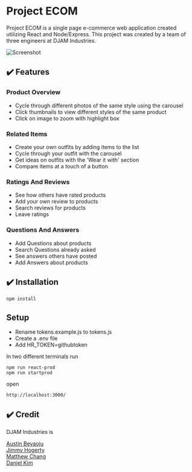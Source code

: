 # Project ECOM
Project ECOM is a single page e-commerce web application created utilizing React and Node/Express. This project was created by a team of three engineers at DJAM Industries.

![Screenshot](https://i.makeagif.com/media/2-25-2022/zsFKJB.gif)

## :heavy_check_mark: Features

### Product Overview

* Cycle through different photos of the same style using the carousel
* Click thumbnails to view different styles of the same product
* Click on image to zoom with highlight box

### Related Items

* Create your own outfits by adding items to the list
* Cycle through your outfit with the carousel
* Get ideas on outfits with the 'Wear it with' section
* Compare items at a touch of a button

### Ratings And Reviews

* See how others have rated products
* Add your own review to products
* Search reviews for products
* Leave ratings

### Questions And Answers

* Add Questions about products
* Search Questions already asked
* See answers others have posted
* Add Answers about products

## :heavy_check_mark: Installation

```
npm install
```

## Setup
* Rename tokens.example.js to tokens.js
* Create a .env file
* Add HR_TOKEN=githubtoken


In two different terminals run

```
npm run react-prod
npm run startprod
```

open

```
http://localhost:3000/

```

## :heavy_check_mark: Credit
DJAM Industries is

[Austin Beyaoju](https://github.com/Beyaoju)
<br>
[Jimmy Hogerty](https://github.com/jimbosl1ce)
<br>
[Matthew Chang](https://github.com/changerbang)
<br>
[Daniel Kim](https://github.com/leinad520)

